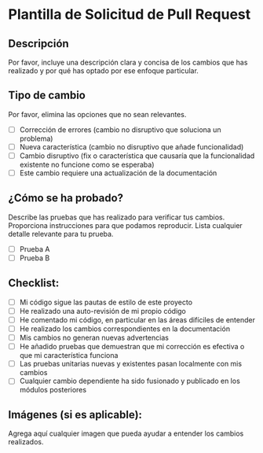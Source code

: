# Plantilla de Solicitud de Pull Request

## Descripción

Por favor, incluye una descripción clara y concisa de los cambios que has realizado y por qué has optado por ese enfoque particular.

## Tipo de cambio

Por favor, elimina las opciones que no sean relevantes.

- [ ] Corrección de errores (cambio no disruptivo que soluciona un problema)
- [ ] Nueva característica (cambio no disruptivo que añade funcionalidad)
- [ ] Cambio disruptivo (fix o característica que causaría que la funcionalidad existente no funcione como se esperaba)
- [ ] Este cambio requiere una actualización de la documentación

## ¿Cómo se ha probado?

Describe las pruebas que has realizado para verificar tus cambios. Proporciona instrucciones para que podamos reproducir. Lista cualquier detalle relevante para tu prueba.

- [ ] Prueba A
- [ ] Prueba B

## Checklist:

- [ ] Mi código sigue las pautas de estilo de este proyecto
- [ ] He realizado una auto-revisión de mi propio código
- [ ] He comentado mi código, en particular en las áreas difíciles de entender
- [ ] He realizado los cambios correspondientes en la documentación
- [ ] Mis cambios no generan nuevas advertencias
- [ ] He añadido pruebas que demuestran que mi corrección es efectiva o que mi característica funciona
- [ ] Las pruebas unitarias nuevas y existentes pasan localmente con mis cambios
- [ ] Cualquier cambio dependiente ha sido fusionado y publicado en los módulos posteriores

## Imágenes (si es aplicable):

Agrega aquí cualquier imagen que pueda ayudar a entender los cambios realizados.

